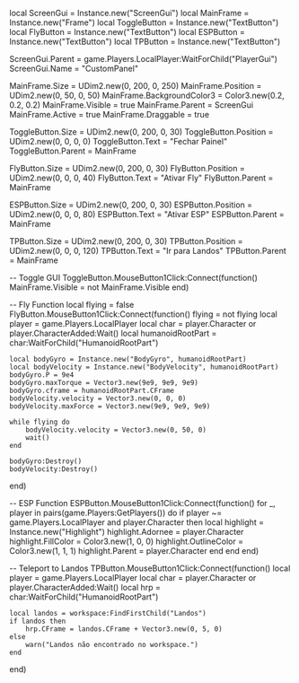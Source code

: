 local ScreenGui = Instance.new("ScreenGui")
local MainFrame = Instance.new("Frame")
local ToggleButton = Instance.new("TextButton")
local FlyButton = Instance.new("TextButton")
local ESPButton = Instance.new("TextButton")
local TPButton = Instance.new("TextButton")

ScreenGui.Parent = game.Players.LocalPlayer:WaitForChild("PlayerGui")
ScreenGui.Name = "CustomPanel"

MainFrame.Size = UDim2.new(0, 200, 0, 250)
MainFrame.Position = UDim2.new(0, 50, 0, 50)
MainFrame.BackgroundColor3 = Color3.new(0.2, 0.2, 0.2)
MainFrame.Visible = true
MainFrame.Parent = ScreenGui
MainFrame.Active = true
MainFrame.Draggable = true

ToggleButton.Size = UDim2.new(0, 200, 0, 30)
ToggleButton.Position = UDim2.new(0, 0, 0, 0)
ToggleButton.Text = "Fechar Painel"
ToggleButton.Parent = MainFrame

FlyButton.Size = UDim2.new(0, 200, 0, 30)
FlyButton.Position = UDim2.new(0, 0, 0, 40)
FlyButton.Text = "Ativar Fly"
FlyButton.Parent = MainFrame

ESPButton.Size = UDim2.new(0, 200, 0, 30)
ESPButton.Position = UDim2.new(0, 0, 0, 80)
ESPButton.Text = "Ativar ESP"
ESPButton.Parent = MainFrame

TPButton.Size = UDim2.new(0, 200, 0, 30)
TPButton.Position = UDim2.new(0, 0, 0, 120)
TPButton.Text = "Ir para Landos"
TPButton.Parent = MainFrame

-- Toggle GUI
ToggleButton.MouseButton1Click:Connect(function()
	MainFrame.Visible = not MainFrame.Visible
end)

-- Fly Function
local flying = false
FlyButton.MouseButton1Click:Connect(function()
	flying = not flying
	local player = game.Players.LocalPlayer
	local char = player.Character or player.CharacterAdded:Wait()
	local humanoidRootPart = char:WaitForChild("HumanoidRootPart")

	local bodyGyro = Instance.new("BodyGyro", humanoidRootPart)
	local bodyVelocity = Instance.new("BodyVelocity", humanoidRootPart)
	bodyGyro.P = 9e4
	bodyGyro.maxTorque = Vector3.new(9e9, 9e9, 9e9)
	bodyGyro.cframe = humanoidRootPart.CFrame
	bodyVelocity.velocity = Vector3.new(0, 0, 0)
	bodyVelocity.maxForce = Vector3.new(9e9, 9e9, 9e9)

	while flying do
		bodyVelocity.velocity = Vector3.new(0, 50, 0)
		wait()
	end

	bodyGyro:Destroy()
	bodyVelocity:Destroy()
end)

-- ESP Function
ESPButton.MouseButton1Click:Connect(function()
	for _, player in pairs(game.Players:GetPlayers()) do
		if player ~= game.Players.LocalPlayer and player.Character then
			local highlight = Instance.new("Highlight")
			highlight.Adornee = player.Character
			highlight.FillColor = Color3.new(1, 0, 0)
			highlight.OutlineColor = Color3.new(1, 1, 1)
			highlight.Parent = player.Character
		end
	end
end)

-- Teleport to Landos
TPButton.MouseButton1Click:Connect(function()
	local player = game.Players.LocalPlayer
	local char = player.Character or player.CharacterAdded:Wait()
	local hrp = char:WaitForChild("HumanoidRootPart")

	local landos = workspace:FindFirstChild("Landos")
	if landos then
		hrp.CFrame = landos.CFrame + Vector3.new(0, 5, 0)
	else
		warn("Landos não encontrado no workspace.")
	end
end)
